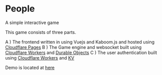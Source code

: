 # People

A simple interactive game


This game consists of three parts.

A ) The frontend written in using Vuejs and Kaboom.js and hosted using [Cloudflare Pages](https://pages.cloudflare.com/)
B ) The Game engine and websocket built using [Cloudflare Workers](https://workers.cloudflare.com/) and [Durable Objects](https://blog.cloudflare.com/introducing-workers-durable-objects/)
C ) The user authentication built using [Cloudflare Workers](https://workers.cloudflare.com/) and [KV](https://www.cloudflare.com/products/workers-kv/)


Demo is located at [here](https://play.populus.games)